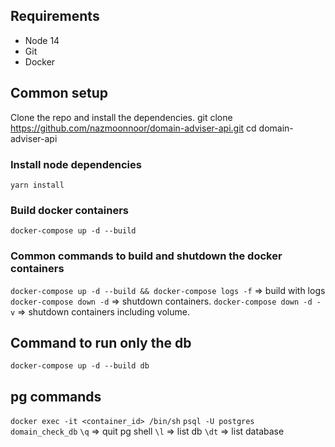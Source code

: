 ## Requirements
- Node 14
- Git
- Docker

## Common setup
Clone the repo and install the dependencies.
git clone https://github.com/nazmoonnoor/domain-adviser-api.git
cd domain-adviser-api

### Install node dependencies
`yarn install`

### Build docker containers
`docker-compose up -d --build`

### Common commands to build and shutdown the docker containers
`docker-compose up -d --build && docker-compose logs -f` => build with logs
`docker-compose down -d` => shutdown containers. 
`docker-compose down -d -v` => shutdown containers including volume. 

## Command to run only the db

`docker-compose up -d --build db`

## pg commands

`docker exec -it <container_id> /bin/sh`
`psql -U postgres domain_check_db`
`\q` => quit pg shell
`\l` => list db
`\dt` => list database
